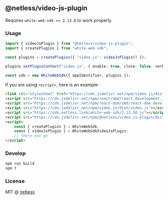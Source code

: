 ## @netless/video-js-plugin

Requires `white-web-sdk >= 2.13.8` to work properly.

### Usage

```ts
import { videoJsPlugin } from "@netless/video-js-plugin";
import { createPlugins } from "white-web-sdk";

const plugins = createPlugins({ "video.js": videoJsPlugin() });

plugins.setPluginContext("video.js", { enable: true, close: false, verbose: true });

const sdk = new WhiteWebSdk({ appIdentifier, plugins });
```

If you are using `<script>`, here is an example:

```html
<link rel="stylesheet" href="https://cdn.jsdelivr.net/npm/video.js/dist/video-js.css" />
<script src="https://cdn.jsdelivr.net/npm/react/umd/react.development.js"></script>
<script src="https://cdn.jsdelivr.net/npm/react-dom/umd/react-dom.development.js"></script>
<script src="https://cdn.jsdelivr.net/npm/video.js/dist/video.js"></script>
<script src="https://sdk.netless.link/white-web-sdk/2.13.10.js"></script>
<script src="https://cdn.jsdelivr.net/npm/@netless/video-js-plugin/dist/index.iife.js"></script>
<script>
    const { createPlugins } = WhiteWebSdk;
    const { videoJsPlugin } = WhiteWebSdkVideoJsPlugin;
    // there you go
</script>
```

### Develop

```bash
npm run build
npm t
```

### License

MIT @ [netless](https://github.com/netless-io)

